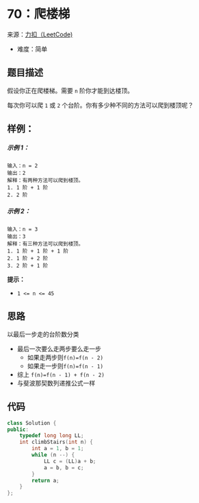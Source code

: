 # 70：爬楼梯
来源：[力扣（LeetCode)](https://leetcode.cn/problems/climbing-stairs/)

* 难度：简单

## 题目描述
假设你正在爬楼梯。需要 `n` 阶你才能到达楼顶。

每次你可以爬 `1` 或 `2` 个台阶。你有多少种不同的方法可以爬到楼顶呢？

## 样例：
##### 示例 1：
```
输入：n = 2
输出：2
解释：有两种方法可以爬到楼顶。
1. 1 阶 + 1 阶
2. 2 阶
```
##### 示例 2：
```
输入：n = 3
输出：3
解释：有三种方法可以爬到楼顶。
1. 1 阶 + 1 阶 + 1 阶
2. 1 阶 + 2 阶
3. 2 阶 + 1 阶
```

**提示：**
* `1 <= n <= 45`
## 思路
以最后一步走的台阶数分类
* 最后一次要么走两步要么走一步
  * 如果走两步则`f(n)=f(n - 2)`
  * 如果走一步则`f(n)=f(n - 1)`
* 综上 `f(n)=f(n - 1) + f(n - 2)`
* 与斐波那契数列递推公式一样

## 代码
```c++
class Solution {
public:
    typedef long long LL;
    int climbStairs(int n) {
        int a = 1, b = 1;
        while (n --) {
            LL c = (LL)a + b;
            a = b, b = c;
        }
        return a;
    }
};
```